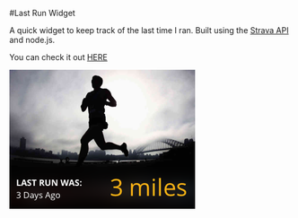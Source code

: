 #Last Run Widget

A quick widget to keep track of the last time I ran. Built using the [Strava API](http://labs.strava.com/developers/) and node.js.

You can check it out [HERE](https://lastrunwidget.herokuapp.com/)

![Widget Screenshot](screenshot.png)

